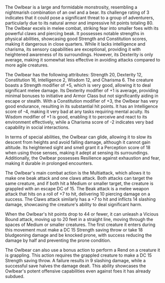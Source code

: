 The Owlbear is a large and formidable monstrosity, resembling a nightmarish combination of an owl and a bear. Its challenge rating of 3 indicates that it could pose a significant threat to a group of adventurers, particularly due to its natural armor and impressive hit points totaling 80. The Owlbear excels in melee combat, striking fear into smaller foes with its powerful claws and piercing beak. It possesses notable strengths in physical abilities, showcasing good Strength and Constitution scores, making it dangerous in close quarters. While it lacks intelligence and charisma, its sensory capabilities are exceptional, providing it with heightened awareness of its surroundings. However, its Dexterity is only average, making it somewhat less effective in avoiding attacks compared to more agile creatures.

The Owlbear has the following attributes: Strength 20, Dexterity 12, Constitution 16, Intelligence 2, Wisdom 12, and Charisma 6. The creature boasts a Strength modifier of +5, which is very good, allowing it to deal significant melee damage. Its Dexterity modifier of +1 is average, providing minimal bonuses to initiative and Armor Class but not significantly aiding in escape or stealth. With a Constitution modifier of +3, the Owlbear has very good endurance, resulting in its substantial hit points. It has an Intelligence score of -4, making it very bad at any tasks requiring mental acuity. Its Wisdom modifier of +1 is good, enabling it to perceive and react to its environment effectively, while a Charisma score of -2 indicates very bad capability in social interactions.

In terms of special abilities, the Owlbear can glide, allowing it to slow its descent from heights and avoid falling damage, although it cannot gain altitude. Its heightened sight and smell grant it a Perception score of 18 when using those senses, making it adept at sensing its surroundings. Additionally, the Owlbear possesses Resilience against exhaustion and fear, making it durable in prolonged encounters.

The Owlbear's main combat action is the Multiattack, which allows it to make one beak attack and one claws attack. Both attacks can target the same creature, and if both hit a Medium or smaller target, the creature is grappled with an escape DC of 15. The Beak attack is a melee weapon attack that hits on a roll of +7 to hit, delivering 10 piercing damage on a success. The Claws attack similarly has a +7 to hit and inflicts 14 slashing damage, showcasing the creature's ability to deal significant harm.

When the Owlbear's hit points drop to 44 or fewer, it can unleash a Vicious Bound attack, moving up to 20 feet in a straight line, moving through the spaces of Medium or smaller creatures. The first creature it enters during this movement must make a DC 15 Strength saving throw or take 18 bludgeoning damage and be knocked prone, with success reducing the damage by half and preventing the prone condition.

The Owlbear can also use a bonus action to perform a Rend on a creature it is grappling. This action requires the grappled creature to make a DC 15 Strength saving throw. A failure results in 9 slashing damage, while a successful save halves the damage dealt. This ability showcases the Owlbear's potent offensive capabilities even against foes it has already subdued.